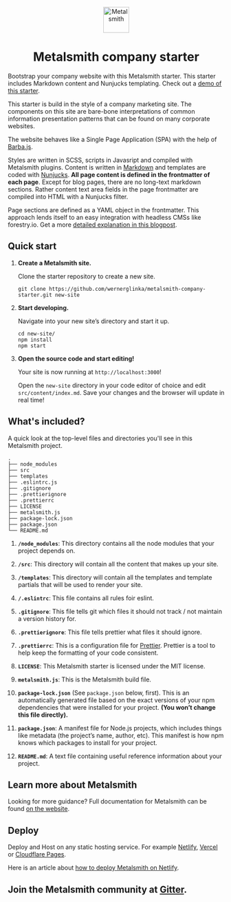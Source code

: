 <p align="center">
  <a href="https://www.metalsmith.io">
    <img alt="Metalsmith" src="https://www.glinka.co/assets/images/metalsmith-logo-bug.png" width="60" />
  </a>
</p>
<h1 align="center">
  Metalsmith company starter
</h1>

Bootstrap your company website with this Metalsmith starter. This starter includes Markdown content and Nunjucks templating. Check out a [demo of this starter](https://metalsmith-company-starter.netlify.app/).


This starter is build in the style of a company marketing site. The components on this site are bare-bone interpretations of common information presentation patterns that can be found on many corporate websites.

The website behaves like a Single Page Application (SPA) with the help of [Barba.js](https://barba.js.org/).

Styles are written in SCSS, scripts in Javasript and compiled with Metalsmith plugins. Content is written in [Markdown](https://marked.js.org/) and templates are coded with [Nunjucks](https://mozilla.github.io/nunjucks/). **All page content is defined in the frontmatter of each page**. Except for blog pages, there are no long-text markdown sections. Rather content text area fields in the page frontmatter are compiled into HTML with a Nunjucks filter. 

Page sections are defined as a YAML object in the frontmatter. This approach lends itself to an easy integration with headless CMSs like forestry.io. Get a more [detailed explanation in this blogpost](https://glinka.co/blog/).



## Quick start

1.  **Create a Metalsmith site.**

    Clone the starter repository to create a new site.

    ```shell
    git clone https://github.com/wernerglinka/metalsmith-company-starter.git new-site 
    ```

1.  **Start developing.**

    Navigate into your new site’s directory and start it up.

    ```shell
    cd new-site/
    npm install
    npm start
    ```

1.  **Open the source code and start editing!**

    Your site is now running at `http://localhost:3000`!

    Open the `new-site` directory in your code editor of choice and edit `src/content/index.md`. Save your changes and the browser will update in real time!

## What's included?

A quick look at the top-level files and directories you'll see in this Metalsmith project.

    .
    ├── node_modules
    ├── src
    ├── templates
    ├── .eslintrc.js
    ├── .gitignore
    ├── .prettierignore
    ├── .prettierrc
    ├── LICENSE
    ├── metalsmith.js
    ├── package-lock.json
    ├── package.json
    └── README.md

1.  **`/node_modules`**: This directory contains all the node modules that your project depends on.

2.  **`/src`**: This directory will contain all the content that makes up your site.

3.  **`/templates`**: This directory will contain all the templates and template partials that will be used to render your site.

4.  **`/.eslintrc`**: This file contains all rules foir eslint.

5.  **`.gitignore`**: This file tells git which files it should not track / not maintain a version history for.

6.  **`.prettierignore`**: This file tells prettier what files it should ignore.

7.  **`.prettierrc`**: This is a configuration file for [Prettier](https://prettier.io/). Prettier is a tool to help keep the formatting of your code consistent.

8.  **`LICENSE`**: This Metalsmith starter is licensed under the MIT license.

9.  **`metalsmith.js`**: This is the Metalsmith build file.

10. **`package-lock.json`** (See `package.json` below, first). This is an automatically generated file based on the exact versions of your npm dependencies that were installed for your project. **(You won’t change this file directly).**

11. **`package.json`**: A manifest file for Node.js projects, which includes things like metadata (the project’s name, author, etc). This manifest is how npm knows which packages to install for your project.

12. **`README.md`**: A text file containing useful reference information about your project.

## Learn more about Metalsmith

Looking for more guidance? Full documentation for Metalsmith can be found [on the website](https://www.metalsmith.io). 

## Deploy

Deploy and Host on any static hosting service. For example [Netlify](https://www.netlify.com), [Vercel](https://vercel.com/) or [Cloudflare Pages](https://pages.cloudflare.com/).

Here is an article about [how to deploy Metalsmith on Netlify](https://www.netlify.com/blog/2015/12/08/a-step-by-step-guide-metalsmith-on-netlify/).

## Join the Metalsmith community at [Gitter](https://gitter.im/metalsmith/community).